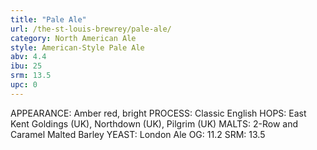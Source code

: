 ```yaml
---
title: "Pale Ale"
url: /the-st-louis-brewrey/pale-ale/
category: North American Ale
style: American-Style Pale Ale
abv: 4.4
ibu: 25
srm: 13.5
upc: 0
---
```

APPEARANCE: Amber red, bright
PROCESS: Classic English
HOPS: East Kent Goldings (UK), Northdown (UK), Pilgrim (UK)
MALTS: 2-Row and Caramel Malted Barley
YEAST: London Ale
OG: 11.2
SRM: 13.5
